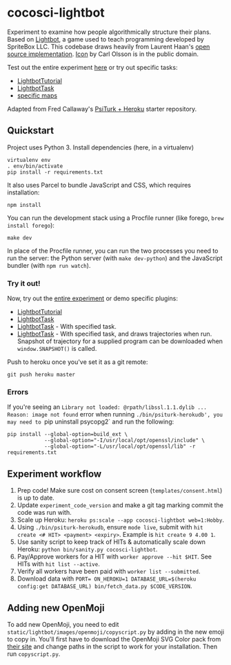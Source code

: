 # cocosci-lightbot

Experiment to examine how people algorithmically structure their plans.
Based on [Lightbot](https://lightbot.com/), a game used to teach programming developed by SpriteBox LLC.
This codebase draws heavily from Laurent Haan's [open source implementation](https://github.com/haan/Lightbot).
[Icon](https://opengameart.org/content/botty) by Carl Olsson is in the public domain.

Test out the entire experiment [here](https://cocosci-lightbot.herokuapp.com) or try out specific tasks:
- [LightbotTutorial](https://cocosci-lightbot.herokuapp.com/testexperiment?type=LightbotTutorial)
- [LightbotTask](https://cocosci-lightbot.herokuapp.com/testexperiment?type=LightbotTask)
- [specific maps](https://cocosci-lightbot.herokuapp.com/testexperiment?type=LightbotTask&mapSource=maps&mapIdx=8)

Adapted from Fred Callaway's [PsiTurk + Heroku](https://github.com/fredcallaway/psirokuturk) starter repository.

## Quickstart
Project uses Python 3. Install dependencies (here, in a virtualenv)
```
virtualenv env
. env/bin/activate
pip install -r requirements.txt
```

It also uses Parcel to bundle JavaScript and CSS, which requires installation:
```
npm install
```

You can run the development stack using a Procfile runner (like forego, `brew install forego`):
```
make dev
```

In place of the Procfile runner, you can run the two processes you need to run the server: the Python server (with `make dev-python`) and the JavaScript bundler (with `npm run watch`).

### Try it out!

Now, try out the [entire experiment](http://localhost:5000/) or demo specific plugins:
- [LightbotTutorial](http://localhost:5000/testexperiment?type=LightbotTutorial)
- [LightbotTask](http://localhost:5000/testexperiment?type=LightbotTask)
- [LightbotTask](http://localhost:5000/testexperiment?type=LightbotTask&mapSource=maps&mapIdx=7) - With specified task.
- [LightbotTask](http://localhost:5000/testexperiment?type=LightbotTask&drawTrajectory=1&mapSource=maps&mapIdx=7&program=1DCE1|BCDCAB|||) - With specified task, and draws trajectories when run. Snapshot of trajectory for a supplied program can be downloaded when `window.SNAPSHOT()` is called.

Push to heroku once you've set it as a git remote:
```
git push heroku master
```

### Errors

If you're seeing an `Library not loaded: @rpath/libssl.1.1.dylib ... Reason: image not found` error when running `./bin/psiturk-herokudb', you may need to `pip uninstall psycopg2` and run the following:
```
pip install --global-option=build_ext \
            --global-option="-I/usr/local/opt/openssl/include" \
            --global-option="-L/usr/local/opt/openssl/lib" -r requirements.txt
```

## Experiment workflow
1. Prep code! Make sure cost on consent screen (`templates/consent.html`) is up to date.
2. Update `experiment_code_version` and make a git tag marking commit the code was run with.
3. Scale up Heroku: `heroku ps:scale --app cocosci-lightbot web=1:Hobby`.
4. Using `./bin/psiturk-herokudb`, ensure `mode live`, submit with `hit create <# HIT> <payment> <expiry>`. Example is `hit create 9 4.00 1`.
5. Use sanity script to keep track of HITs & automatically scale down Heroku: `python bin/sanity.py cocosci-lightbot`.
6. Pay/Approve workers for a HIT with `worker approve --hit $HIT`. See HITs with `hit list --active`.
7. Verify all workers have been paid with `worker list --submitted`.
8. Download data with `PORT= ON_HEROKU=1 DATABASE_URL=$(heroku config:get DATABASE_URL) bin/fetch_data.py $CODE_VERSION`.


## Adding new OpenMoji

To add new OpenMoji, you need to edit `static/lightbot/images/openmoji/copyscript.py` by adding in the new emoji to copy in. You'll first have to download the OpenMoji SVG Color pack from [their site](https://openmoji.org/) and change paths in the script to work for your installation. Then run `copyscript.py`.

